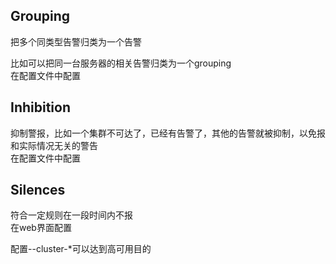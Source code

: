 ## Grouping

把多个同类型告警归类为一个告警  

比如可以把同一台服务器的相关告警归类为一个grouping  
在配置文件中配置

## Inhibition

抑制警报，比如一个集群不可达了，已经有告警了，其他的告警就被抑制，以免报和实际情况无关的警告  
在配置文件中配置  

## Silences

符合一定规则在一段时间内不报  
在web界面配置  

配置--cluster-*可以达到高可用目的